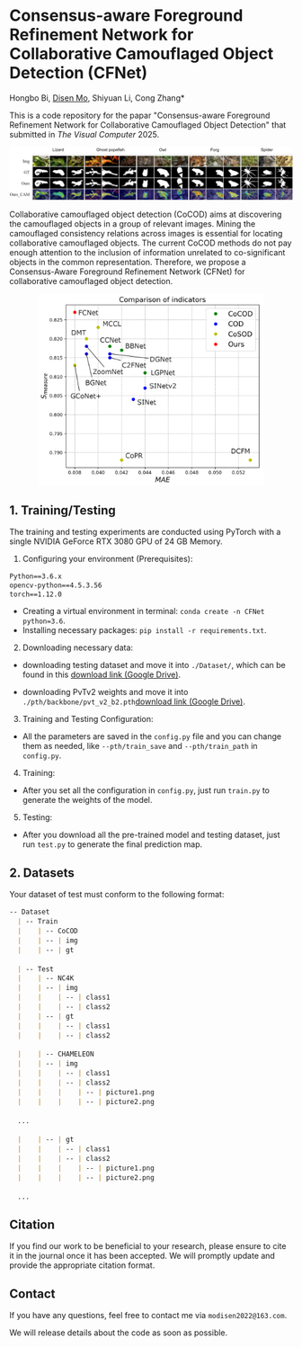 # Consensus-aware Foreground Refinement Network for Collaborative Camouflaged Object Detection (CFNet)

</a></h2>
Hongbo Bi, [Disen Mo](https://firefly-m.github.io/Moodysson.github.io/), Shiyuan Li, Cong Zhang*<br>

This is a code repository for the papar "Consensus-aware Foreground Refinement Network for Collaborative Camouflaged Object Detection" that submitted in *The Visual Computer* 2025.

<img src="./pics/FCNet_output.png">

Collaborative camouflaged object detection (CoCOD) aims at discovering the camouflaged objects in a group of relevant images.  Mining the camouflaged consistency relations across images is essential for locating collaborative camouflaged objects. The current CoCOD methods do not pay enough attention to the inclusion of information unrelated to co-significant objects in the common representation. Therefore, we propose a Consensus-Aware Foreground Refinement Network (CFNet) for collaborative camouflaged object detection.

<div align=center>
<img src="./pics/FCNet_all_modules.png" width="400px">
</div>



## 1. Training/Testing

The training and testing experiments are conducted using PyTorch with a single NVIDIA GeForce RTX 3080 GPU of 24 GB Memory.

1. Configuring your environment (Prerequisites):

```
Python==3.6.x
opencv-python==4.5.3.56
torch==1.12.0
```

- Creating a virtual environment in terminal: `conda create -n CFNet python=3.6`.
- Installing necessary packages: `pip install -r requirements.txt`.

2. Downloading necessary data:

- downloading testing dataset and move it into `./Dataset/`, which can be found in this [download link (Google Drive)](https://drive.google.com/file/d/1wyLfm0QhpOsgM5NoNcGCbgXnzQzBAJiX/view).

- downloading PvTv2 weights and move it into `./pth/backbone/pvt_v2_b2.pth`[download link (Google Drive)](https://drive.google.com/file/d/15D_GL4wY2oNzLvovCHg6aATVFWTezgtw/view?usp=sharing).

3. Training and Testing Configuration:

- All the parameters are saved in the `config.py` file and you can change them as needed, like `--pth/train_save` and `--pth/train_path` in `config.py`.

4. Training:

- After you set all the configuration in `config.py`, just run `train.py` to generate the weights of the model.

5. Testing:

- After you download all the pre-trained model and testing dataset, just run `test.py` to generate the final prediction map.

## 2. Datasets

Your dataset of test must conform to the following format:

```markdown
-- Dataset
  | -- Train
  |    | -- CoCOD
  |    | -- | img
  |    | -- | gt

  | -- Test
  |    | -- NC4K
  |    | -- | img
  |    |    | -- | class1
  |    |    | -- | class2
  |    | -- | gt
  |    |    | -- | class1
  |    |    | -- | class2
  
  |    | -- CHAMELEON
  |    | -- | img
  |    |    | -- | class1
  |    |    | -- | class2
  |    |    |    | -- | picture1.png
  |    |    |    | -- | picture2.png
  
  ...
    
  |    | -- | gt
  |    |    | -- | class1
  |    |    | -- | class2
  |    |    |    | -- | picture1.png
  |    |    |    | -- | picture2.png
  
  ...

```

## Citation

If you find our work to be beneficial to your research, please ensure to cite it in the journal once it has been accepted. We will promptly update and provide the appropriate citation format.

## Contact

If you have any questions, feel free to contact me via `modisen2022@163.com`.

We will release details about the code as soon as possible.
